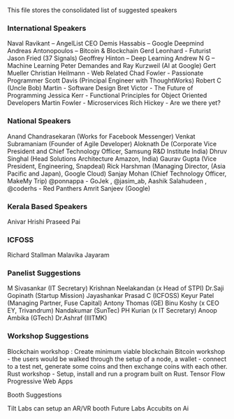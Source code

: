 This file stores the consolidated list of suggested speakers


### International Speakers

Naval Ravikant – AngelList CEO
Demis Hassabis – Google Deepmind
Andreas Antonopoulos – Bitcoin & Blockchain
Gerd Leonhard - Futurist
Jason Fried (37 Signals)
Geoffrey Hinton – Deep Learning
Andrew N G – Machine Learning
Peter Demandes and 
Ray Kurzweil (AI at Google)
Gert Mueller
Christian Heilmann - Web Related
Chad Fowler - Passionate Programmer
Scott Davis (Principal Engineer with ThoughtWorks)
Robert C (Uncle Bob) Martin - Software Design
Bret Victor - The Future of Programming
Jessica Kerr - Functional Principles for Object Oriented Developers
Martin Fowler - Microservices
Rich Hickey - Are we there yet?


### National Speakers

Anand Chandrasekaran (Works for Facebook Messenger)
Venkat Subramaniam (Founder of Agile Developer)
Aloknath De (Corporate Vice President and Chief Technology Officer, Samsung R&D Institute India)
Dhruv Singhal (Head Solutions Architecture Amazon, India)
Gaurav Gupta (Vice President, Engineering, Snapdeal)
Rick Harshman (Managing Director, (Asia Pacific and Japan), Google Cloud)
Sanjay Mohan (Chief Technology Officer, MakeMy Trip)
@ponnappa - GoJek ,
@jasim_ab,
Aashik Salahudeen ,
@coderhs - Red Panthers
Amrit Sanjeev (Google)


### Kerala Based Speakers 
Anivar 
Hrishi 
Praseed Pai


### ICFOSS
Richard Stallman
Malavika Jayaram


### Panelist Suggestions

M Sivasankar (IT Secretary)
Krishnan Neelakandan (x Head of STPI)
Dr.Saji Gopinath (Startup Mission)
Jayashankar Prasad C (ICFOSS)
Keyur Patel (Managing Partner, Fuse Capital)
Antony Thomas (GE)
Binu Koshy (x CEO EY, Trivandrum)
Nandakumar (SunTec)
PH Kurian (x IT Secretary)
Anoop Ambika (GTech)
Dr.Ashraf (IIITMK)

### Workshop Suggestions

Blockchain workshop : Create minimum viable blockchain
Bitcoin workshop - the users would be walked through the setup of a node, a wallet - connect to a test net, generate some coins and then exchange coins with each other.
Rust workshop - Setup, install and run a program built on Rust.
Tensor Flow 
Progressive Web Apps

Booth Suggestions

Tilt Labs can setup an AR/VR booth
Future Labs 
Accubits on Ai




[sidu]: https://twitter.com/ponnappa
[jasim]: https://twitter.com/jasim_ab
[aashik]: https://github.com/aashiks
[hari]: https://twitter.com/coderhs
[nikhilchandran]: https://twitter.com/nikhilchandran_
[reactive]: http://www.reactivemanifesto.org/
[Scott Davis]: http://thirstyhead.com/contact.html
[Anand Chandrasekaran]: https://en.wikipedia.org/wiki/Anand_Chandrasekaran
[Venkat Subramaniam]: https://www.linkedin.com/in/vsubramaniam/
